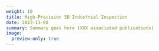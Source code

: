 ```yaml
---
weight: 10
title: High-Precision 3D Industrial Inspection
date: 2023-11-08
summary: Summary goes here (XXX associated publications)
image:
  preview-only: true
---
```


